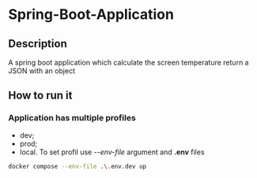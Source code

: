 # Spring-Boot-Application

## Description

A spring boot application which calculate the screen temperature         return a JSON with an object 

## How to run it

### Application has multiple profiles

* dev;
* prod;
* local.
To set profil use *--env-file* argument and **.env** files 
```sh
docker compose --env-file .\.env.dev up
```